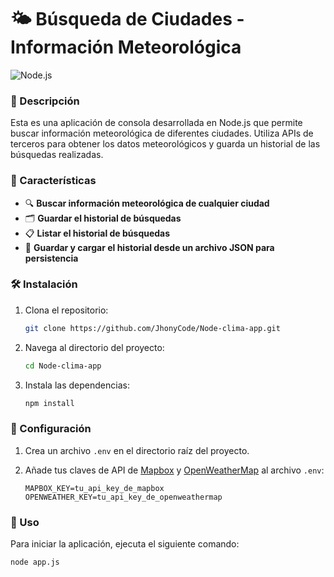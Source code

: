 # 🌤️ Búsqueda de Ciudades - Información Meteorológica

![Node.js](https://img.shields.io/badge/Node.js-v20.13.1-green)

### 📝 Descripción

<a name="descripción"></a>

Esta es una aplicación de consola desarrollada en Node.js que permite buscar información meteorológica de diferentes ciudades. Utiliza APIs de terceros para obtener los datos meteorológicos y guarda un historial de las búsquedas realizadas.

### 🌟 Características

<a name="características"></a>

- 🔍 **Buscar información meteorológica de cualquier ciudad**
- 🗂️ **Guardar el historial de búsquedas**
- 📋 **Listar el historial de búsquedas**
- 💾 **Guardar y cargar el historial desde un archivo JSON para persistencia**

### 🛠️ Instalación

<a name="instalación"></a>

1. Clona el repositorio:
    ```bash
    git clone https://github.com/JhonyCode/Node-clima-app.git
    ```

2. Navega al directorio del proyecto:
    ```bash
    cd Node-clima-app
    ```

3. Instala las dependencias:
    ```bash
    npm install
    ```

### 🔧 Configuración

<a name="configuración"></a>

1. Crea un archivo `.env` en el directorio raíz del proyecto.

2. Añade tus claves de API de [Mapbox](https://www.mapbox.com/) y [OpenWeatherMap](https://openweathermap.org/) al archivo `.env`:
    ```env
    MAPBOX_KEY=tu_api_key_de_mapbox
    OPENWEATHER_KEY=tu_api_key_de_openweathermap
    ```

### 🚀 Uso

<a name="uso"></a>

Para iniciar la aplicación, ejecuta el siguiente comando:
```bash
node app.js
